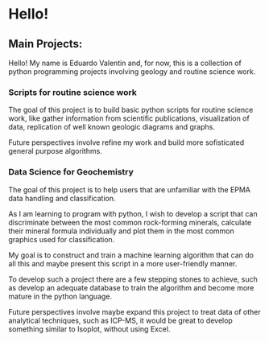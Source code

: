 # Hello!

## Main Projects:

Hello! My name is Eduardo Valentin and, for now, this is a collection of python programming projects involving geology and routine science work.

### Scripts for routine science work

The goal of this project is to build basic python scripts for routine science work, like gather information from scientific publications, visualization of data, replication of well known geologic diagrams and graphs.

Future perspectives involve refine my work and build more sofisticated general purpose algorithms.

### Data Science for Geochemistry

The goal of this project is to help users that are unfamiliar with the EPMA data handling and classification. 

As I am learning to program with python, I wish to develop a script that can discriminate between the most common rock-forming minerals, calculate their mineral formula individually and plot them in the most common graphics used for classification.

My goal is to construct and train a machine learning algorithm that can do all this and maybe present this script in a more user-friendly manner.

To develop such a project there are a few stepping stones to achieve, such as develop an adequate database to train the algorithm and become more mature in the python language.

Future perspectives involve maybe expand this project to treat data of other analytical techniques, such as ICP-MS, it would be great to develop something similar to Isoplot, without using Excel.
